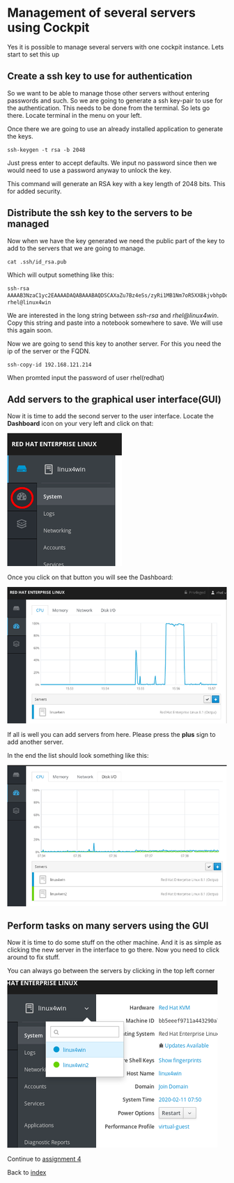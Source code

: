 # Management of several servers using Cockpit

Yes it is possible to manage several servers with one cockpit instance. Lets start to set this up

## Create a ssh key to use for authentication

So we want to be able to manage those other servers without entering passwords and such. So we are going to generate a ssh key-pair to use for the authentication. This needs to be done from the terminal. So lets go there. Locate terminal in the menu on your left.

Once there we are going to use an already installed application to generate the keys.
```
ssh-keygen -t rsa -b 2048
```
Just press enter to accept defaults. We input no password since then we would need to use a password anyway to unlock the key.

This command will generate an RSA key with a key length of 2048 bits. This for added security.

## Distribute the ssh key to the servers to be managed

Now when we have the key generated we need the public part of the key to add to the servers that we are going to manage. 
```
cat .ssh/id_rsa.pub
```
Which will output something like this:
```
ssh-rsa AAAAB3NzaC1yc2EAAAADAQABAAABAQDSCAXaZu7Bz4eSs/zyRi1MB1Nm7oR5XXBkjvbhpDdszPkUouDk+2MJ6/nK19NEtJ1yGU6t02kPQLTq6aOvUaPZsQ+wXFL3qPWhxSb60Tbc/t1+Nhh9FfeIQO+cqzq4PtCkC7DThSjParCkmkTn5JnIYNaVvOimaI9c4lO0qrt+6kdty2oTIbdcOrM0CERDBWhzECCmCDpAXv6R4/G+g2WXTXefpmGgwEdNiDVfV79niJQj4DnG0DVQV/uFNKoV/AyzGcKFVNzaO7PSqoY5kdQjlAEa3tr2SETLH8jjSec7ux4BDoAyPU+qNLWTCHNnlZ6yB4isbPbKw5RcOaDnZiLr rhel@linux4win
```
We are interested in the long string between *ssh-rsa* and *rhel@linux4win*. Copy this string and paste into a notebook somewhere to save. We will use this again soon.

Now we are going to send this key to another server. For this you need the ip of the server or the FQDN. 
```
ssh-copy-id 192.168.121.214
```
When promted input the password of user rhel(redhat)

## Add servers to the graphical user interface(GUI)

Now it is time to add the second server to the user interface. Locate the **Dashboard** icon on your very left and click on that:

![the dashboard button](images/interface_dashboard.png)

Once you click on that button you will see the Dashboard:

![the dashboard](images/interface_dashboardsingle.png)

If all is well you can add servers from here. Please press the **plus** sign to add another server.

In the end the list should look something like this:

![added a server](images/interface_moreservers.png)

## Perform tasks on many servers using the GUI

Now it is time to do some stuff on the other machine. And it is as simple as clicking the new server in the interface to go there. Now you need to click around to fix stuff.

You can always go between the servers by clicking in the top left corner

![switch server](images/interface_switchnode.png)


Continue to [assignment 4](assign4.md)

Back to [index](../README.md)